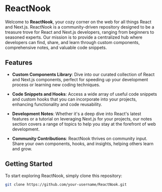 # ReactNook

Welcome to **ReactNook**, your cozy corner on the web for all things React and Next.js. ReactNook is a community-driven repository designed to be a treasure trove for React and Next.js developers, ranging from beginners to seasoned experts. Our mission is to provide a centralized hub where developers can find, share, and learn through custom components, comprehensive notes, and valuable code snippets.

## Features

- **Custom Components Library**: Dive into our curated collection of React and Next.js components, perfect for speeding up your development process or learning new coding techniques.

- **Code Snippets and Hooks**: Access a wide array of useful code snippets and custom hooks that you can incorporate into your projects, enhancing functionality and code reusability.

- **Development Notes**: Whether it's a deep dive into React's latest features or a tutorial on leveraging Next.js for your projects, our notes section covers a range of topics to help you stay at the forefront of web development.

- **Community Contributions**: ReactNook thrives on community input. Share your own components, hooks, and insights, helping others learn and grow.

## Getting Started

To start exploring ReactNook, simply clone this repository:

```bash
git clone https://github.com/your-username/ReactNook.git
